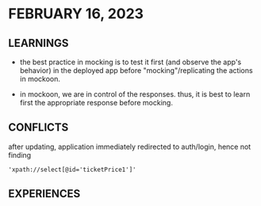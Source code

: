 # FEBRUARY 16, 2023

## LEARNINGS

- the best practice in mocking is to test it first (and observe the app's behavior) in the deployed app before "mocking"/replicating the actions in mockoon.

- in mockoon, we are in control of the responses. thus, it is best to learn first the appropriate response before mocking.

## CONFLICTS

after updating, application immediately redirected to auth/login, hence not finding

    'xpath://select[@id='ticketPrice1']' 

## EXPERIENCES

    